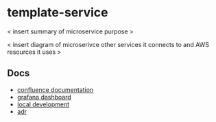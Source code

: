 # template-service

< insert summary of microservice purpose >

< insert diagram of microserivce other services it connects to and AWS resources it uses >

## Docs

* [confluence documentation](<insert link>)
* [grafana dashboard](https://add-link)
* [local development](doc/local.md)
* [adr](doc/adr/0001-record-architecture-decisions.md)
